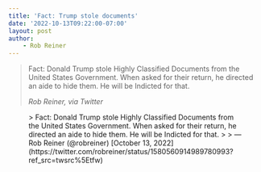 ```yaml
---
title: 'Fact: Trump stole documents'
date: '2022-10-13T09:22:00-07:00'
layout: post
author:
	- Rob Reiner
---
```


> Fact: Donald Trump stole Highly Classified Documents from the United States Government. When asked for their return, he directed an aide to hide them. He will be Indicted for that.
>
> <cite>Rob Reiner, via Twitter</cite>
<figure class="wp-block-embed is-type-rich is-provider-twitter wp-block-embed-twitter"><div class="wp-block-embed__wrapper">> Fact: Donald Trump stole Highly Classified Documents from the United States Government. When asked for their return, he directed an aide to hide them. He will be Indicted for that.
>
> — Rob Reiner (@robreiner) [October 13, 2022](https://twitter.com/robreiner/status/1580560914989780993?ref_src=twsrc%5Etfw)

<script async="" charset="utf-8" src="https://platform.twitter.com/widgets.js"></script></div></figure>
